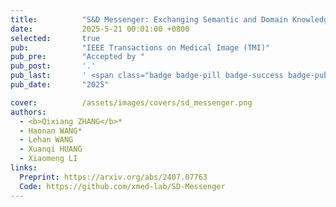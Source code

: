 ```yaml
---
title:          "S&D Messenger: Exchanging Semantic and Domain Knowledge for Generic Semi-Supervised Medical Image Segmentation"
date:           2025-5-21 00:01:00 +0800
selected:       true
pub:            "IEEE Transactions on Medical Image (TMI)"
pub_pre:        "Accepted by "
pub_post:       '.'
pub_last:       ' <span class="badge badge-pill badge-success badge-publication">Segmentation</span>'
pub_date:       "2025"

cover:          /assets/images/covers/sd_messenger.png
authors:
  - <b>Qixiang ZHANG</b>*
  - Haonan WANG*
  - Lehan WANG
  - Xuanqi HUANG
  - Xiaomeng LI
links:
  Preprint: https://arxiv.org/abs/2407.07763
  Code: https://github.com/xmed-lab/SD-Messenger
---
```

